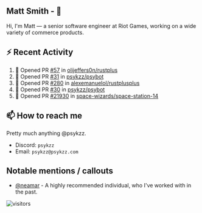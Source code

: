 <!--
[![PsyKzz's github stats](https://github-readme-stats.vercel.app/api?username=psykzz&show_icons=true)](https://github.com/anuraghazra/github-readme-stats)
-->

## Matt Smith - 👋
Hi, I'm Matt — a senior software engineer at Riot Games, working on a wide variety of commerce products.

## ⚡ Recent Activity

<!--START_SECTION:activity-->
1. 💪 Opened PR [#57](https://github.com/olijeffers0n/rustplus/pull/57) in [olijeffers0n/rustplus](https://github.com/olijeffers0n/rustplus)
2. 💪 Opened PR [#31](https://github.com/psykzz/psybot/pull/31) in [psykzz/psybot](https://github.com/psykzz/psybot)
3. 💪 Opened PR [#280](https://github.com/alexemanuelol/rustplusplus/pull/280) in [alexemanuelol/rustplusplus](https://github.com/alexemanuelol/rustplusplus)
4. 💪 Opened PR [#30](https://github.com/psykzz/psybot/pull/30) in [psykzz/psybot](https://github.com/psykzz/psybot)
5. 💪 Opened PR [#21930](https://github.com/space-wizards/space-station-14/pull/21930) in [space-wizards/space-station-14](https://github.com/space-wizards/space-station-14)
<!--END_SECTION:activity-->


## 📫 How to reach me

Pretty much anything @psykzz.

- Discord: `psykzz`
- Email: `psykzz@psykzz.com`


## Notable mentions / callouts

 - [@neamar](https://github.com/neamar) - A highly recommended individual, who I've worked with in the past.


![visitors](https://visitor-badge.glitch.me/badge?page_id=psykzz/psykzz)


